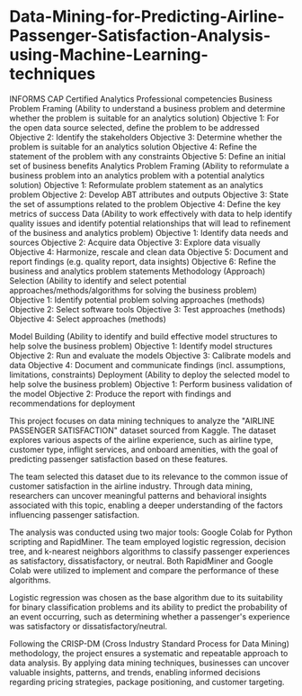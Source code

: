 # Data-Mining-for-Predicting-Airline-Passenger-Satisfaction-Analysis-using-Machine-Learning-techniques

INFORMS CAP Certified Analytics Professional competencies
Business Problem Framing
(Ability to understand a business problem and determine whether the problem is suitable for an analytics solution)
Objective 1: For the open data source selected, define the problem to be addressed
Objective 2: Identify the stakeholders
Objective 3: Determine whether the problem is suitable for an analytics solution
Objective 4: Refine the statement of the problem with any constraints
Objective 5: Define an initial set of business benefits
Analytics Problem Framing
(Ability to reformulate a business problem into an analytics problem with a potential analytics solution)
Objective 1: Reformulate problem statement as an analytics problem
Objective 2: Develop ABT attributes and outputs
Objective 3: State the set of assumptions related to the problem
Objective 4: Define the key metrics of success
Data
(Ability to work effectively with data to help identify quality issues and identify potential relationships that will lead to
refinement of the business and analytics problem)
Objective 1: Identify data needs and sources
Objective 2: Acquire data
Objective 3: Explore data visually
Objective 4: Harmonize, rescale and clean data
Objective 5: Document and report findings (e.g. quality report, data insights)
Objective 6: Refine the business and analytics problem statements
Methodology (Approach) Selection
(Ability to identify and select potential approaches/methods/algorithms for solving the business problem)
Objective 1: Identify potential problem solving approaches (methods)
Objective 2: Select software tools
Objective 3: Test approaches (methods)
Objective 4: Select approaches (methods)

Model Building
(Ability to identify and build effective model structures to help solve the business problem)
Objective 1: Identify model structures
Objective 2: Run and evaluate the models
Objective 3: Calibrate models and data
Objective 4: Document and communicate findings (incl. assumptions, limitations, constraints)
Deployment
(Ability to deploy the selected model to help solve the business problem)
Objective 1: Perform business validation of the model
Objective 2: Produce the report with findings and recommendations for deployment


This project focuses on data mining techniques to analyze the "AIRLINE PASSENGER SATISFACTION" dataset sourced from Kaggle. The dataset explores various aspects of the airline experience, such as airline type, customer type, inflight services, and onboard amenities, with the goal of predicting passenger satisfaction based on these features.

The team selected this dataset due to its relevance to the common issue of customer satisfaction in the airline industry. Through data mining, researchers can uncover meaningful patterns and behavioral insights associated with this topic, enabling a deeper understanding of the factors influencing passenger satisfaction.

The analysis was conducted using two major tools: Google Colab for Python scripting and RapidMiner. The team employed logistic regression, decision tree, and k-nearest neighbors algorithms to classify passenger experiences as satisfactory, dissatisfactory, or neutral. Both RapidMiner and Google Colab were utilized to implement and compare the performance of these algorithms.

Logistic regression was chosen as the base algorithm due to its suitability for binary classification problems and its ability to predict the probability of an event occurring, such as determining whether a passenger's experience was satisfactory or dissatisfactory/neutral.

Following the CRISP-DM (Cross Industry Standard Process for Data Mining) methodology, the project ensures a systematic and repeatable approach to data analysis. By applying data mining techniques, businesses can uncover valuable insights, patterns, and trends, enabling informed decisions regarding pricing strategies, package positioning, and customer targeting.

